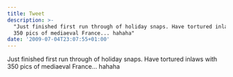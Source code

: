 ```yaml
---
title: Tweet
description: >-
  "Just finished first run through of holiday snaps. Have tortured inlaws with
  350 pics of mediaeval France... hahaha"
date: '2009-07-04T23:07:55+01:00'
---
```

Just finished first run through of holiday snaps. Have tortured inlaws with 350 pics of mediaeval France... hahaha
